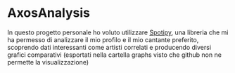 # AxosAnalysis
In questo progetto personale ho voluto utilizzare <a href="https://spotipy.readthedocs.io/en/2.12.0/">Spotipy</a>, una libreria che mi ha permesso di analizzare il mio profilo e il mio cantante preferito, scoprendo dati interessanti come artisti correlati e producendo diversi grafici comparativi (esportati nella cartella graphs visto che github non ne permette la visualizzazione)
